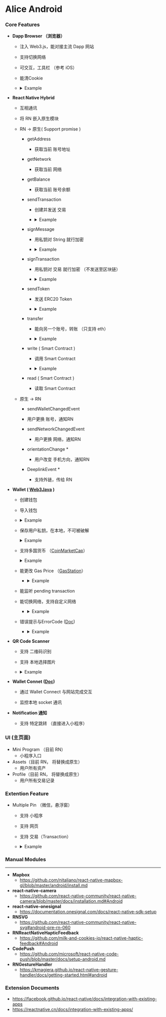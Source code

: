 # Alice Android

### Core Features

- **Dapp Browser （浏览器）**

  - 注入 Web3.js，能对接主流 Dapp 网站

  - 支持切换网络

  - 可交互，工具栏 （参考 iOS）

  - 能清Cookie

  - <details><summary>Example</summary>
    <p>
      <img src="./image/1.png" height=500/>
    </p>
    </details>

    

- **React Native Hybrid**

  - 互相通讯

  -  将 RN 嵌入原生模块

  - RN  ->  原生( Support promise )

    - getAddress

      - 获取当前 账号地址

    - getNetwork

      - 获取当前 网络

    - getBalance

      - 获取当前 账号余额

    - sendTransaction

      - 创建并发送 交易

      - <details><summary>Example</summary>
        <p>
          <img src="./image/6.png" height=500/>
        </p>
        </details>

    - signMessage

      - 用私钥对 String 就行加密

      - <details><summary>Example</summary>
        <p>
          <img src="./image/7.png" height=500/>
        </p>
        </details>

    - signTransaction

      - 用私钥对 交易 就行加密 （不发送至区块链）

      - <details><summary>Example</summary>
        <p>
          <img src="./image/8.png" height=500/>
        </p>
        </details>

    - sendToken

      - 发送 ERC20 Token

      - <details><summary>Example</summary>
        <p>
          <img src="./image/9.png" height=500/>
        </p>
        </details>

    - transfer

      - 能向另一个账号，转账 （只支持 eth）

      - <details><summary>Example</summary>
        <p>
          <img src="./image/10.png" height=500/>
        </p>
        </details>

    - write ( Smart Contract )

      - 调用 Smart Contract

      - <details><summary>Example</summary>
        <p>
          <img src="./image/11.png" height=500/>
        </p>
        </details>

    - read ( Smart Contract )

      - 读取 Smart Contract

  - 原生 -> RN

    -  sendWalletChangedEvent

      - 用户更换 账号，通知RN

    - sendNetworkChangedEvent

      - 用户更换 网络，通知RN

    - orientationChange *

      - 用户改变 手机方向，通知RN

    - DeeplinkEvent *

      - 支持外链，传给 RN

      

- **Wallet ( [Web3Java](https://github.com/web3j/web3j) )**

  - 创建钱包

  - 导入钱包

  - <details><summary>Example</summary>
      <p>
        <img src="./image/12.png" height=500/>
      </p>
      </details>

  - 保存用户私钥，在本地，不可被破解
      <details><summary>Example</summary>
      <p>
        <img src="./image/4.png" height=500/>
      </p>
      </details>

  - 支持多国货币 （[CoinMarketCap](https://coinmarketcap.com/api/documentation/v1/)）

    <details><summary>Example</summary>
      <p>
        <img src="./image/13.png" height=500/>
      </p>
      </details>

  - 能更改 Gas Price （[GasStation](https://docs.ethgasstation.info)）

    - <details><summary>Example</summary>
      <p>
        <img src="./image/5.png" height=500/>
      </p>
      </details>

  - 能监听 pending transaction

  - 能切换网络，支持自定义网络

    - <details><summary>Example</summary>
      <p>
        <img src="./image/14.png" height=500/>
      </p>
      </details>

  - 错误提示与ErrorCode ([Doc](https://github.com/alicedapp/AliceX-iOS/blob/92d3cf747634e42a35f2f52ea8b160a5b7e24802/AliceX/Modules/Wallet/WalletError.swift))

    - <details><summary>Example</summary>
      <p>
        <img src="./image/14.png" height=500/>
      </p>
      </details>

  

  

- **QR Code Scanner**

  - 支持 二维码识别

  - 支持 本地选择图片

  - <details><summary>Example</summary>
    <p>
      <img src="./image/15.png" height=500/>
    </p>
    </details>

- **Wallet Connet ([Doc](https://github.com/WalletConnect/wallet-connect-kotlin))**

  - 通过 Wallet Connect 与网站完成交互

  - 监控本地 socket 通讯

    

- **Notification 通知**

  - 支持 特定跳转 （直接进入小程序）

  

### UI (主页面)

- Mini Program （目前 RN）
  - 小程序入口
- Assets（目前 RN， 将替换成原生）
  - 用户所有资产
- Profile（目前 RN， 将替换成原生）
  - 用户所有交易记录

### Extention Feature

- Multiple Pin （微信，悬浮窗）

  - 支持 小程序

  - 支持 网页

  - 支持 交易（Transaction）

  - <details><summary>Example</summary>
    <p>
      <img src="./image/17.png" height=500/>
      <img src="./image/16.png" height=500/>
    </p>
    </details>



### Manual Modules 

---

- **Mapbox**
  - https://github.com/nitaliano/react-native-mapbox-gl/blob/master/android/install.md
- **react-native-camera**
  - https://github.com/react-native-community/react-native-camera/blob/master/docs/installation.md#Android
- **react-native-onesignal**
  - https://documentation.onesignal.com/docs/react-native-sdk-setup
- **RNSVG**
  - https://github.com/react-native-community/react-native-svg#android-pre-rn-060
- **RNReactNativeHapticFeedback**
  - https://github.com/milk-and-cookies-io/react-native-haptic-feedback#Android
- **CodePush**
  - https://github.com/microsoft/react-native-code-push/blob/master/docs/setup-android.md
- **RNGestureHandler**
  - https://kmagiera.github.io/react-native-gesture-handler/docs/getting-started.html#android



### Extension Documents 

- https://facebook.github.io/react-native/docs/integration-with-existing-apps
- https://reactnative.cn/docs/integration-with-existing-apps/
